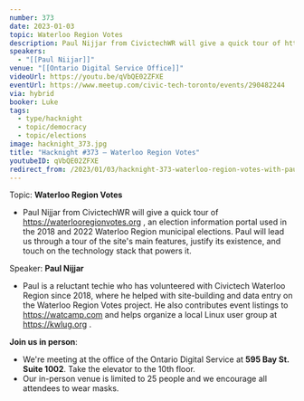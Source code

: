 ```yaml
---
number: 373
date: 2023-01-03
topic: Waterloo Region Votes
description: Paul Nijjar from CivictechWR will give a quick tour of https://waterlooregionvotes.org , an election information portal used in the 2018 and 2022 Waterloo Region municipal elections. Paul will lead us through a tour of the site's main features, justify its existence, and touch on the technology stack that powers it.
speakers:
  - "[[Paul Niijar]]"
venue: "[[Ontario Digital Service Office]]"
videoUrl: https://youtu.be/qVbQE02ZFXE
eventUrl: https://www.meetup.com/civic-tech-toronto/events/290482244
via: hybrid
booker: Luke
tags:
  - type/hacknight
  - topic/democracy
  - topic/elections
image: hacknight_373.jpg
title: "Hacknight #373 – Waterloo Region Votes"
youtubeID: qVbQE02ZFXE
redirect_from: /2023/01/03/hacknight-373-waterloo-region-votes-with-paul-niijar/
---
```


Topic: **Waterloo Region Votes**

* Paul Nijjar from CivictechWR will give a quick tour of https://waterlooregionvotes.org , an election information portal used in the 2018 and 2022 Waterloo Region municipal elections. Paul will lead us through a tour of the site's main features, justify its existence, and touch on the technology stack that powers it.

Speaker: **Paul Nijjar**

* Paul is a reluctant techie who has volunteered with Civictech Waterloo Region since 2018, where he helped with site-building and data entry on the Waterloo Region Votes project. He also contributes event listings to https://watcamp.com and helps organize a local Linux user group at https://kwlug.org .

**Join us in person**:

* We're meeting at the office of the Ontario Digital Service at **595 Bay St. Suite 1002**. Take the elevator to the 10th floor.
* Our in-person venue is limited to 25 people and we encourage all attendees to wear masks.